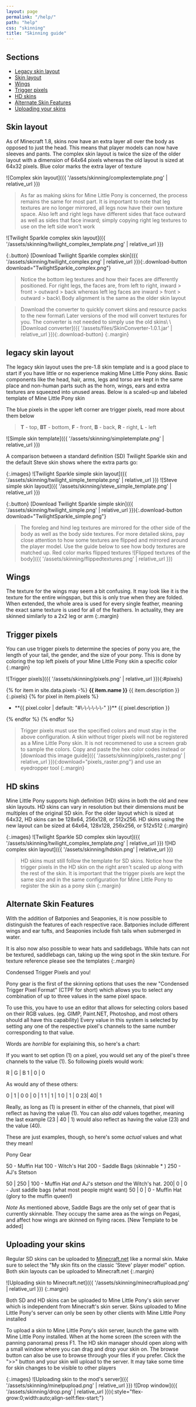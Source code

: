 ```yaml
---
layout: page
permalink: "/help/"
path: "help"
css: "skinning"
title: "Skinning guide"
---
```


## Sections
- [Legacy skin layout](#legacy-skin-layout)
- [Skin layout](#skin-layout)
- [Wings](#wings)
- [Trigger pixels](#trigger-pixels)
- [HD skins](#hd-skins)
- [Alternate Skin Features](#alternate-skin-features)
- [Uploading your skins](#uploading-your-skins)

## Skin layout
As of Minecraft 1.8, skins now have an extra layer all over the body as opposed to just the head. This means that player models can now have sleeves and pants. The complex skin layout is twice the size of the older layout with a dimension of 64x64 pixels whereas the old layout is sized at 64x32 pixels. Blue color marks the extra layer of texture

![Complex skin layout]({{ '/assets/skinning/complextemplate.png' | relative_url }})

> As far as making skins for Mine Little Pony is concerned, the process remains the same for most part. It is important to note that leg textures are no longer mirrored, all legs now have their own texture space. Also left and right legs have different sides that face outward as well as sides that face inward; simply copying right leg textures to use on the left side won't work

![Twilight Sparkle complex skin layout]({{ '/assets/skinning/twilight_complex_template.png' | relative_url }})

{:.button}
[Download Twilight Sparkle complex skin]({{ '/assets/skinning/twilight_complex.png' | relative_url }}){:.download-button download="TwilightSparkle_complex.png"}

> Notice the bottom leg textures and how their faces are differently positioned. For right legs, the faces are, from left to right, inward > front > outward > back whereas left leg faces are inward > front > outward > back\\
> Body alignment is the same as the older skin layout

> Download the converter to quickly convert skins and resource packs to the new format\\
> Later versions of the mod will convert textures for you. The converter is not needed to simply use the old skins\\
> \\
> [Download converter]({{ '/assets/files/SkinConverter-1.0.1.jar' | relative_url }}){:.download-button}
{:.margin}

## legacy skin layout
The legacy skin layout uses the pre-1.8 skin template and is a good place to start if you have little or no experience making Mine Little Pony skins. Basic components like the head, hair, arms, legs and torso are kept in the same place and non-human parts such as the horn, wings, ears and extra textures are squeezed into unused areas. Below is a scaled-up and labeled template of Mine Little Pony skin

The blue pixels in the upper left corner are trigger pixels, read more about them below

> **T** - top, **BT** - bottom, **F** - front, **B** - back, **R** - right, **L** - left

![Simple skin template]({{ '/assets/skinning/simpletemplate.png' | relative_url }})

A comparison between a standard definition (SD) Twilight Sparkle skin and the default Steve skin shows where the extra parts go:

{:.images}
![Twilight Sparkle simple skin layout]({{ '/assets/skinning/twilight_simple_template.png' | relative_url }})
![Steve simple skin layout]({{ '/assets/skinning/steve_simple_template.png' | relative_url }})

{:.button}
[Download Twilight Sparkle simple skin]({{ '/assets/skinning/twilight_simple.png' | relative_url }}){:.download-button download="TwilightSparkle_simple.png"}

> The foreleg and hind leg textures are mirrored for the other side of the body as well as the body side textures. For more detailed skins, pay close attention to how some textures are flipped and mirrored around the player model. Use the guide below to see how body textures are matched up. Red color marks flipped textures
![Flipped textures of the body]({{ '/assets/skinning/flippedtextures.png' | relative_url }})

## Wings
The texture for the wings may seem a bit confusing. It may look like it is the texture for the entire wingspan, but this is only true when they are folded. When extended, the whole area is used for every single feather, meaning the exact same texture is used for all of the feathers. In actuality, they are skinned similarly to a 2x2 leg or arm
{:.margin}

## Trigger pixels
You can use trigger pixels to determine the species of pony you are, the length of your tail, the gender, and the size of your pony. This is done by coloring the top left pixels of your Mine Little Pony skin a specific color
{:.margin}

![Trigger pixels]({{ '/assets/skinning/pixels.png' | relative_url }}){:#pixels}

{% for item in site.data.pixels -%}
**{{ item.name }}** {{ item.description }}
{:.pixels}
{% for pixel in item.pixels %}
- <div class="pixel{% if pixel.color == nil %} empty{% endif %}"{% if pixel.color != nil %} style="background:{{ pixel.color }};"{% endif %}></div> **{{ pixel.color | default: "#\-\-\-\-\-\-" }}** {{ pixel.description }}
{% endfor %}
{% endfor %}

> Trigger pixels must use the specified colors and must stay in the above configuration. A skin without triger pixels will not be registered as a Mine Little Pony skin. It is not recommened to use a screen grab to sample the colors. Copy and paste the hex color codes instead or [download this image guide]({{ '/assets/skinning/pixels_raster.png' | relative_url }}){:download="pixels_raster.png"} and use an eyedropper tool
{:.margin}

## HD skins
Mine Little Pony supports high definition (HD) skins in both the old and new skin layouts. HD skins can vary in resolution but their dimensions must be multiples of the original SD skin. For the older layout which is sized at 64x32, HD skins can be 128x64, 256x128, or 512x256. HD skins using the new layout can be sized at 64x64, 128x128, 256x256, or 512x512
{:.margin}

{:.images}
![Twilight Sparkle SD complex skin layout]({{ '/assets/skinning/twilight_complex_template.png' | relative_url }})
![HD complex skin layout]({{ '/assets/skinning/hdskin.png' | relative_url }})

> HD skins must still follow the template for SD skins. Notice how the trigger pixels in the HD skin on the right aren't scaled up along with the rest of the skin. It is important that the trigger pixels are kept the same size and in the same configuration for Mine Little Pony to register the skin as a pony skin
{:.margin}

## Alternate Skin Features
With the addition of Batponies and Seaponies, it is now possible to distinguish the features of each respective race. Batponies include different wings and ear tufts, and Seaponies include fish tails when submerged in water. 

It is also now also possible to wear hats and saddlebags. While hats can not be textured, saddlebags can, taking up the wing spot in the skin texture. For texture reference please see the templates
{:.margin}

Condensed Trigger Pixels and you!

Pony gear is the first of the skinning options that uses the new "Condensed Trigger Pixel Format" (CTPF for short) which allows you to select any combination of up to three values in the same pixel space.

To use this, you have to use an editor that allows for selecting colors based on their RGB values. (eg. GIMP, Paint.NET, Photoshop, and most others should all have this capability) Every value in this system is selected by setting any one of the respective pixel's channels to the same number corresponding to that value.

Words are *horrible* for explaining this, so here's a chart:

If you want to set option (1) on a pixel, you would set any of the pixel's three channels to the value (1). So following pixels would work:

R | G | B
1 | 0 | 0

As would any of these others:

0 | 1 | 0
0 | 0 | 1
1 | 1 | 1
0 | 1 | 0
23| 40| 1

Really, as long as (1) is present in either of the channels, that pixel will reflect as having the value (1).
You can also _add_ values together, meaning the last example (23 | 40 | 1) would also reflect as having the value (23) and the value (40).

These are just examples, though, so here's some *actual* values and what they mean!

Pony Gear

50  - Muffin Hat
100 - Witch's Hat
200 - Saddle Bags (skinnable * )
250 - AJ's Stetson

50 | 250 | 100 - Muffin Hat _and_ AJ's stetson _and_ the Witch's hat.
200| 0   | 0   - Just saddle bags (what most people might want)
50 | 0   | 0   - Muffin Hat (glory to the muffin queen!)

*Note* As mentioned above, Saddle Bags are the only set of gear that is currently skinnable. They occupy the same area as the wings on Pegasi, and affect how wings are skinned on flying races. [New Template to be added]

## Uploading your skins
Regular SD skins can be uploaded to [Minecraft.net](https://minecraft.net/) like a normal skin. Make sure to select the "My skin fits on the classic 'Steve' player model" option. Both skin layouts can be uploaded to Minecraft.net
{:.margin}

![Uploading skin to Minecraft.net]({{ '/assets/skinning/minecraftupload.png' | relative_url }})
{:.margin}

Both SD and HD skins can be uploaded to Mine Little Pony's skin server which is independent from Minecraft's skin server. Skins uploaded to Mine Little Pony's server can only be seen by other clients with Mine Little Pony installed

To upload a skin to Mine Little Pony's skin server, launch the game with Mine Little Pony installed. When at the home screen (the screen with the panning panorama) press F1. The HD skin manager should open along with a small window where you can drag and drop your skin on. The browse button can also be use to browse through your files if you prefer. Click the \"\>\>\" button and your skin will upload to the server. It may take some time for skin changes to be visible to other players

{:.images}
![Uploading skin to the mod's server]({{ '/assets/skinning/minelpupload.png' | relative_url }})
![Drop window]({{ '/assets/skinning/drop.png' | relative_url }}){:style="flex-grow:0;width:auto;align-self:flex-start;"}
